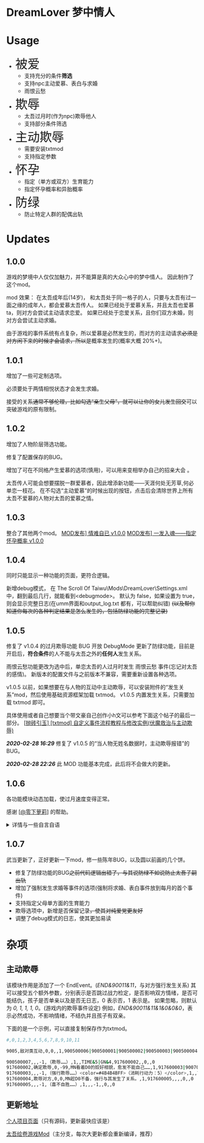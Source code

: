 # DreamLover 梦中情人
# Usage

+ <font size=6>被爱</font>
  + 支持充分的条件**筛选**
  + 支持npc主动爱慕、表白与求婚
  + 雨恨云愁
+ <font size=6>欺辱</font>
  + 太吾过月时(作为npc)欺辱他人
  + 支持部分条件筛选
+ <font size=6>主动欺辱</font>
  + 需要安装txtmod
  + 支持指定参数
+ <font size=6>怀孕</font>
  + 指定（单方或双方）生育能力
  + 指定怀孕概率和异胎概率
+ <font size=6>防绿</font>
  + 防止特定人群的配偶出轨

# Updates
## 1.0.0
 游戏的梦境中人仅仅加魅力，并不能算是真的大众心中的梦中情人。
因此制作了这个mod。

mod 效果：
在太吾成年后(14岁)，
和太吾处于同一格子的人，只要与太吾有过一面之缘的成年人，都会爱慕太吾传人。
如果已经处于爱慕关系，并且太吾也爱慕ta，则对方会尝试主动请求恋爱。
如果已经处于恋爱关系，且你们双方未婚，则对方会尝试主动求婚。

由于游戏的事件系统有点复杂，所以爱慕是必然发生的，而对方的主动请求<del>必须是对方闲下来的时候才会请求，所以</del>是概率发生的(概率大概 20%+)。

## 1.0.1
增加了一些可定制选项。

必须要处于两情相悦状态才会发生求婚。

接受的关系<del>通常不够伦理，比如勾选“亲生父母”，就可以让你的女儿发生回交</del>可以突破游戏的原有限制。

## 1.0.2
增加了人物阶层筛选功能。

修复了配置保存的BUG。

增加了可在不同格产生爱慕的选项(慎用)，可以用来变相举办自己的招亲大会 。

太吾传人可能会想要摆脱一群爱慕者，因此增添新功能——天涯何处无芳草,何必单恋一枝花。
在不勾选“主动爱慕”的时候出现的按钮，点击后会清除世界上所有太吾不爱慕的人物对太吾的爱慕之情。

## 1.0.3
整合了其他两个mod。
[MOD发布\] 情难自已 v1.0.0](https://nga.178.com/read.php?tid=20221567)
[MOD发布\] 一发入魂——指定怀孕概率 v1.0.0](https://nga.178.com/read.php?tid=20223722)

## 1.0.4

同时只能显示一种功能的页面，更符合逻辑。

新增debug模式，
在 The Scroll Of Taiwu\Mods\DreamLover\Settings.xml 中，翻到最后几行，就能看到\<debugmode\>。
默认为 false，如果设置为 true，则会显示完整日志(在umm界面和output_log.txt 都有，可以帮助纠错)
<del> (以及帮你知道你每次的各种判定结果是怎么发生的，包括防绿功能的完整记录) 

## 1.0.5

修复了 v1.0.4 的过月欺辱功能 BUG
开放 DebugMode
更新了防绿功能，目前是开启后，**符合条件**的人不能与太吾之外的**任何人**发生关系。

雨恨云愁功能更改为选中后，单恋太吾的人过月时发生 雨恨云愁 事件(忘记对太吾的感情)。
新版本的配置文件与之前版本不兼容，需要重新设置各种选项。

v1.0.5 以前，如果想要在与人物的互动中主动欺辱，可以安装附件的“发生关系”mod，然后使用基础资源框架加载 txtmod。
v1.0.5 内置发生关系，只需要加载 txtmod 即可。

具体使用或者自己想要当个带文豪自己创作小h文可以参考下面这个帖子的最后一部分。
[[抛砖引玉\] [txtmod] 自定义事件流程教程与修改实例(伏魔救治与主动欺辱)](https://nga.178.com/read.php?tid=20361579)

***2020-02-28 16:29***
修复了 v1.0.5 的“当人物无姓名数据时，主动欺辱报错”的BUG。

***2020-02-28 22:26***
此 MOD 功能基本完成，此后将不会做大的更新。

## 1.0.6

各功能模块动态加载，使过月速度变得正常。

感谢  [[@零下萝莉\]](https://nga.178.com/nuke.php?func=ucp&__inchst=UTF-8&username=零下萝莉)  的帮助。

<details>
<summary>详情与一些自言自语</summary>
如果不需要某个功能，可以直接关掉，从而消除某个功能模块对过月速度的影响。<br/>
特别的，互动中的欺辱效果是常态存在的，不能关闭(除非关闭整个mod)<br/>
当需要某个模块的功能被全部关闭的时候，对应的模块会被卸载。<br/>
可以在 debug 模式下观察到加载、卸载模块的日志。<br/>
理论上不会再有下一次更新了<del>，除非有BUG或者其他有趣想法<br/>
毕竟这个mod本身就是一时兴起的产物<br/>
phorcys大佬太强了，浮动信息就是逐模块动态加载。<br/>
或许以后会考虑把互动欺辱的 txtmod 整合进来<br/>
或许以后会考虑添加更多的互动事件(例如主动 ML)(但是现在的关掉结仇和心情就是主动ML啊)(关掉日志？)<br/>
我就是画饼大师(虽然已经摸了，估计出现 BUG 的时候才会考虑继续更)</del><br/>
</details>

## 1.0.7

武当更新了，正好更新一下mod，修一些陈年BUG，以及圆以前画的几个饼。

+ 修复了防绿功能的BUG<del>之前代码逻辑出错了，与其说防绿不如说防止太吾子嗣出轨</del>
+ 增加了强制发生求婚等事件的选项(强制将求婚、表白事件放到每月的首个事件)
+ 支持指定父母单方面的生育能力
+ 欺辱选项中，新增是否保留记录<del>，使其对纯爱党更友好</del>
+ 调整了debug模式的日志，使其更加易读

# 杂项

## 主动欺辱

该模块作用是添加了一个 EndEvent。(*END&90011&11*，与对方强行发生关系)
其可以接受五个额外参数，分别表示是否跳过战力检定，是否影响双方情绪，是否可能结仇，孩子是否单亲以及是否无日志，0 表示否，1 表示是。
如果忽略，则默认为 *0, 1, 1, 1, 0*。(游戏内的欺辱事件设定)
例如，*END&90011&11&1&0&0&0*，表示必然成功，不影响情绪，不结仇并且孩子有双亲。

下面的是一个示例，可以直接复制保存作为txtmod。

```bash
#,0,1,2,3,4,5,6,7,8,9,10,11

9005,敌对类互动,0,0,,1,900500006|900500001|900500002|900500003|900500004|900500005|900500007,,,,0,,0

900500007,,,-1,（欺辱……）,1,,TIME&5|GN&4,917600002,,0,,0
917600002,确定欺辱,0,-99,MN看着D0的姣好相貌，愈发不能自己……,1,917600003|900700001,,,,0,,0
917600003,,,-1,（强行欺辱……）<color=#4B4B4BFF>（消耗行动力：5）</color>,1,,TIME&5,917600004,TIME&5|END&90011&11&0&1&1&0,0,,0
917600004,欺辱对方,0,0,MN趁D0不备，强行与其发生了关系。,1,917600005,,,,0,,0
917600005,,,-1,（喜不自胜……）,1,,,-1,,0,,0
```

## 更新地址

[个人项目页面](https://github.com/RedContritio/Taiwu_mods)（只有源码，更新最快应该是）

[太吾绘卷游戏Mod](https://github.com/phorcys/Taiwu_mods)（主分支，每次大更新都会重新编译，推荐）